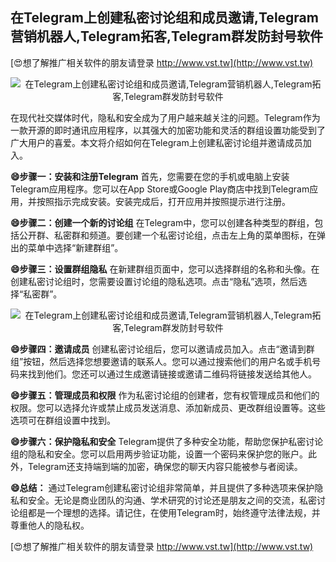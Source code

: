 ## **在Telegram上创建私密讨论组和成员邀请,Telegram营销机器人,Telegram拓客,Telegram群发防封号软件**

[😍想了解推广相关软件的朋友请登录 http://www.vst.tw](http://www.vst.tw)

 <center><img src="https://vst.tw/MP4/tuiguang/png/6.png" alt="在Telegram上创建私密讨论组和成员邀请,Telegram营销机器人,Telegram拓客,Telegram群发防封号软件"></center>

在现代社交媒体时代，隐私和安全成为了用户越来越关注的问题。Telegram作为一款开源的即时通讯应用程序，以其强大的加密功能和灵活的群组设置功能受到了广大用户的喜爱。本文将介绍如何在Telegram上创建私密讨论组并邀请成员加入。

**😄步骤一：安装和注册Telegram**
首先，您需要在您的手机或电脑上安装Telegram应用程序。您可以在App Store或Google Play商店中找到Telegram应用，并按照指示完成安装。安装完成后，打开应用并按照提示进行注册。

**😄步骤二：创建一个新的讨论组**
在Telegram中，您可以创建各种类型的群组，包括公开群、私密群和频道。要创建一个私密讨论组，点击左上角的菜单图标，在弹出的菜单中选择“新建群组”。

**😄步骤三：设置群组隐私**
在新建群组页面中，您可以选择群组的名称和头像。在创建私密讨论组时，您需要设置讨论组的隐私选项。点击“隐私”选项，然后选择“私密群”。

 <center><img src="https://vst.tw/MP4/tuiguang/png/8.png" alt="在Telegram上创建私密讨论组和成员邀请,Telegram营销机器人,Telegram拓客,Telegram群发防封号软件"></center>

**😄步骤四：邀请成员**
创建私密讨论组后，您可以邀请成员加入。点击“邀请到群组”按钮，然后选择您想要邀请的联系人。您可以通过搜索他们的用户名或手机号码来找到他们。您还可以通过生成邀请链接或邀请二维码将链接发送给其他人。

**😄步骤五：管理成员和权限**
作为私密讨论组的创建者，您有权管理成员和他们的权限。您可以选择允许或禁止成员发送消息、添加新成员、更改群组设置等。这些选项可在群组设置中找到。

**😄步骤六：保护隐私和安全**
Telegram提供了多种安全功能，帮助您保护私密讨论组的隐私和安全。您可以启用两步验证功能，设置一个密码来保护您的账户。此外，Telegram还支持端到端的加密，确保您的聊天内容只能被参与者阅读。

**😄总结：**
通过Telegram创建私密讨论组非常简单，并且提供了多种选项来保护隐私和安全。无论是商业团队的沟通、学术研究的讨论还是朋友之间的交流，私密讨论组都是一个理想的选择。请记住，在使用Telegram时，始终遵守法律法规，并尊重他人的隐私权。

[😍想了解推广相关软件的朋友请登录 http://www.vst.tw](http://www.vst.tw)



